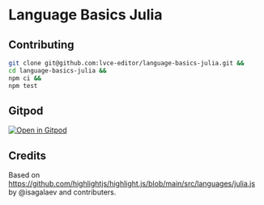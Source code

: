 # Language Basics Julia

## Contributing

```sh
git clone git@github.com:lvce-editor/language-basics-julia.git &&
cd language-basics-julia &&
npm ci &&
npm test
```

## Gitpod

[![Open in Gitpod](https://gitpod.io/button/open-in-gitpod.svg)](https://gitpod.io/#https://github.com/lvce-editor/language-basics-julia)

## Credits

Based on https://github.com/highlightjs/highlight.js/blob/main/src/languages/julia.js by @isagalaev and contributers.
